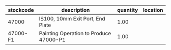|stockcode|description|quantity|location|
|---------|-----------|--------|--------|
|47000|IS100, 10mm Exit Port, End Plate|1.00||
|47000-F1|Painting Operation to Produce 47000-P1|1.00||

